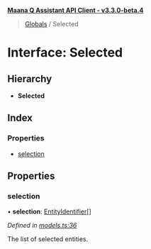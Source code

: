 **[Maana Q Assistant API Client - v3.3.0-beta.4](../README.md)**

> [Globals](../README.md) / Selected

# Interface: Selected

## Hierarchy

* **Selected**

## Index

### Properties

* [selection](selected.md#selection)

## Properties

### selection

•  **selection**: [EntityIdentifier](entityidentifier.md)[]

*Defined in [models.ts:36](https://github.com/maana-io/q-assistant-client/blob/7fea6ec/src/models.ts#L36)*

The list of selected entities.
